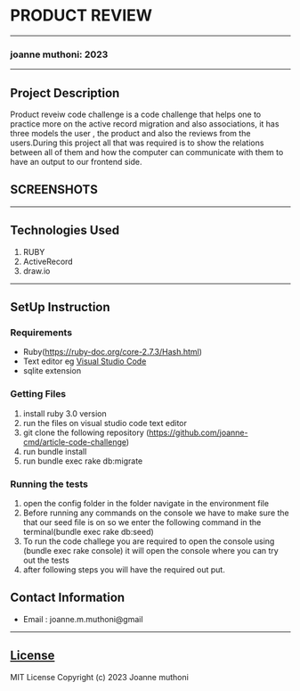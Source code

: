 #  PRODUCT REVIEW 
*****
### joanne muthoni: 2023
****
## Project Description
Product reveiw code challenge is a code challenge that helps one to  practice more on the active record migration and also associations, it has three models the user , the product and also the  reviews  from the users.During this project  all that was required is to show the relations between all of them and how the computer can communicate with them to have an output to our frontend side. 
  ## SCREENSHOTS

********
## Technologies Used
1. RUBY
2. ActiveRecord 
3. draw.io
********
## SetUp Instruction
### Requirements
* Ruby(https://ruby-doc.org/core-2.7.3/Hash.html)
* Text editor eg [Visual Studio Code](https://code.visualstudio.com/download)
* sqlite extension


### Getting Files
1. install ruby 3.0 version 
2. run the files on visual studio code text editor
3. git clone the  following repository
(https://github.com/joanne-cmd/article-code-challenge)
4. run bundle install
5. run bundle exec rake db:migrate
### Running the tests
1. open the config folder in the folder navigate in the environment file 
2. Before running any commands on the console we have to make sure the that our seed file is on  so  we enter the following command in the terminal(bundle exec rake db:seed)
3. To run the code challege you are required to open the console using (bundle exec rake console) it will open the console where you can try out the tests
4. after following steps you will have the  required out put.
## Contact Information
* Email : joanne.m.muthoni@gmail
*****
## [License](LICENSE)
MIT License
Copyright (c) 2023 Joanne muthoni